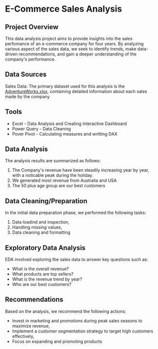 # E-Commerce Sales Analysis

## Project Overview

This data analysis project aims to provide insights into the sales perfomance of an e-commerce company for four years. By analyzing various aspect of the sales data, we seek to identify trends, make data-driven recommendations, and gain a deeper understanding of the company's performance.

## Data Sources

Sales Data: The primary dataset used for this analysis is the [AdventureWorks.xlsx](https://github.com/user-attachments/files/17404153/AdventureWorks.xlsx), containing detailed information about each sales made by the company

## Tools

- Excel - Data Analysis and Creating Interactive Dashboard
- Power Query - Data Cleaning
- Pover Pivot - Calculating measures and writting DAX

## Data Analysis

The analysis results are summarized as follows:
1. The Company's revenue have been steadily increasing year by year, with a noticable peak during the holiday.
2. We generated most revenue from Australia and USA
3. The 50 plus age group are our best customers

## Data Cleaning/Preparation

In the initial data preparation phase, we performed the following tasks:
1. Data loadind and inspection,
2. Handling missing values,
3. Data cleaning and formatting

## Exploratory Data Analysis
EDA involved exploring the sales data to answer key questions such as:

- What is the overall revenue?
- What products are top sellers?
- What is the revenue trend by year?
- Who are our best customers?

## Recommendations

Based on the analysis, we recommend the following actions:
- Invest in marketing and promotions during peak sales seasons to maximize revenue,
- Implement a customer segmentation strategy to target high customers effectively,
- Focus on expanding and promoting products


